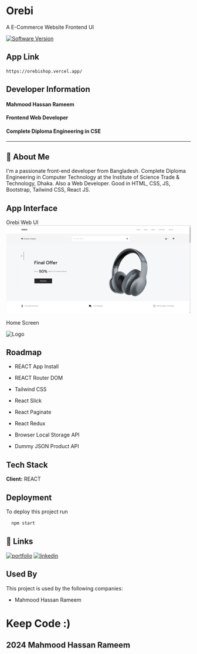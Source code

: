 # Orebi

A E-Commerce Website Frontend UI

[![Software Version](https://img.shields.io/badge/Version-Public-red.svg)]()

## App Link

```
https://orebishop.vercel.app/
```

## Developer Information

#### **Mahmood Hassan Rameem**

#### Frontend Web Developer

#### Complete Diploma Engineering in CSE

---

## 🚀 About Me

I'm a passionate front-end developer from Bangladesh. Complete Diploma Engineering in Computer Technology at the Institute of Science Trade & Technology, Dhaka. Also a Web Developer. Good in HTML, CSS, JS, Bootstrap, Tailwind CSS, React JS.

## App Interface

Orebi Web UI
![Logo](./public/ss.png)

Home Screen

![Logo](https://i.ibb.co/5cfdxL9/screencapture-localhost-5173-2024-03-03-08-36-48.png)

## Roadmap

- REACT App Install

- REACT Router DOM

- Tailwind CSS

- React Slick

- React Paginate

- React Redux

- Browser Local Storage API

- Dummy JSON Product API

## Tech Stack

**Client:** REACT

## Deployment

To deploy this project run

```bash
  npm start
```

## 🔗 Links

[![portfolio](https://img.shields.io/badge/my_portfolio-000?style=for-the-badge&logo=ko-fi&logoColor=white)](https://rameem.netlify.app/)
[![linkedin](https://img.shields.io/badge/linkedin-0A66C2?style=for-the-badge&logo=linkedin&logoColor=white)](https://www.linkedin.com/in/mahmood-hassan-rameem/)

## Used By

This project is used by the following companies:

- Mahmood Hassan Rameem

# Keep Code :)

## 2024 Mahmood Hassan Rameem
